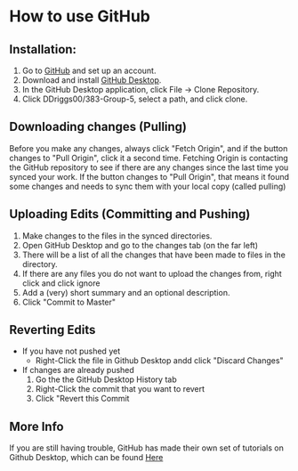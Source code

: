 How to use GitHub
======

## Installation:

1. Go to [GitHub](https://github.com/) and set up an account.
2. Download and install [GitHub Desktop](https://desktop.github.com/).
3. In the GitHub Desktop application, click File -> Clone Repository.
4. Click DDriggs00/383-Group-5, select a path, and click clone.

## Downloading changes (Pulling)

Before you make any changes, always click "Fetch Origin", and if the button changes to "Pull Origin", click it a second time.  Fetching Origin is contacting the GitHub repository to see if there are any changes since the last time you synced your work.  If the button changes to "Pull Origin", that means it found some changes and needs to sync them with your local copy (called pulling)

## Uploading Edits (Committing and Pushing)

1. Make changes to the files in the synced directories.
2. Open GitHub Desktop and go to the changes tab (on the far left)
3. There will be a list of all the changes that have been made to files in the directory.
4. If there are any files you do not want to upload the changes from, right click and click ignore
5. Add a (very) short summary and an optional description.
6. Click "Commit to Master"

## Reverting Edits

* If you have not pushed yet
    * Right-Click the file in Github Desktop andd click "Discard Changes"
* If changes are already pushed
    1. Go the the GitHub Desktop History tab
    2. Right-Click the commit that you want to revert
    3. Click "Revert this Commit

## More Info

If you are still having trouble, GitHub has made their own set of tutorials on Github Desktop, which can be found [Here](https://help.github.com/desktop/guides/getting-started-with-github-desktop/)
